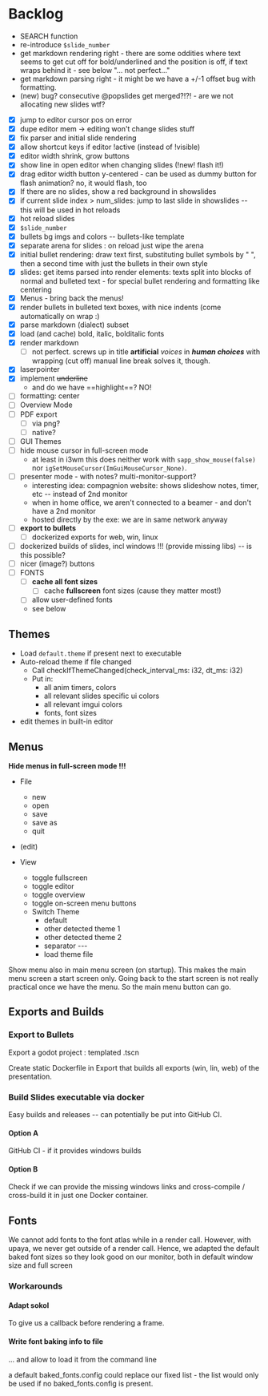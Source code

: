 # Backlog

* SEARCH function
* re-introduce `$slide_number`
* get markdown rendering right - there are some oddities where text seems to get cut off for bold/underlined and the position is off, if text wraps behind it - see below "... not perfect..."
* get markdown parsing right - it might be we have a +/-1 offset bug with formatting.
* (new) bug? consecutive @popslides get merged?!?! - are we not allocating new slides wtf?

- [x] jump to editor cursor pos on error
- [x] dupe editor mem -> editing won't change slides stuff
- [x] fix parser and initial slide rendering
- [x] allow shortcut keys if editor !active (instead of !visible)
- [x] editor width shrink, grow buttons
- [x] show line in open editor when changing slides (!new! flash it!)
- [x] drag editor width button y-centered - can be used as dummy button for flash animation? no, it would flash, too
- [x] If there are no slides, show a red background in showslides
- [x] if current slide index > num_slides: jump to last slide in showslides -- this will be used in hot reloads
- [x] hot reload slides
- [x] `$slide_number`
- [x] bullets bg imgs and colors -- bullets-like template
- [x] separate arena for slides : on reload just wipe the arena
- [x] initial bullet rendering: draw text first, substituting bullet symbols by "  ", then a second time with just the bullets in their own style
- [x] slides: get items parsed into render elements: texts split into blocks of normal and bulleted text - for special bullet rendering and formatting like centering
- [x] Menus - bring back the menus!
- [x] render bullets in bulleted text boxes, with nice indents (come automatically on wrap :) 
- [x] parse markdown (dialect) subset
- [x] load (and cache) bold, italic, bolditalic fonts
- [x] render markdown
  - [ ] not perfect. screws up in title **artificial** _voices_ in _**human choices**_ with wrapping (cut off)
        manual line break solves it, though.
- [x] laserpointer
- [x] implement ~~underline~~ 
    - and do we have ==highlight==? NO!
- [ ] formatting: center
- [ ] Overview Mode
- [ ] PDF export
  - [ ] via png?
  - [ ] native?
- [ ] GUI Themes
- [ ] hide mouse cursor in full-screen mode
  - at least in i3wm this does neither work with `sapp_show_mouse(false)` nor 
    `igSetMouseCursor(ImGuiMouseCursor_None)`.
- [ ] presenter mode - with notes? multi-monitor-support?
  - interesting idea: compagnion website: shows slideshow notes, timer, etc -- instead of 2nd monitor
  - when in home office, we aren't connected to a beamer - and don't have a 2nd monitor
  - hosted directly by the exe: we are in same network anyway
- [ ] **export to bullets** 
  - [ ] dockerized exports for web, win, linux
- [ ] dockerized builds of slides, incl windows !!! (provide missing libs) -- is this possible?
- [ ] nicer (image?) buttons
- [ ] FONTS
  - [ ] **cache all font sizes**
    - [ ] cache **fullscreen** font sizes (cause they matter most!)
  - [ ] allow user-defined fonts
  - see below



## Themes
- Load `default.theme` if present next to executable
- Auto-reload theme if file changed
    - Call checkIfThemeChanged(check_interval_ms: i32, dt_ms: i32) 
    - Put in:
        - all anim timers, colors
        - all relevant slides specific ui colors
        - all relevant imgui colors
        - fonts, font sizes
- edit themes in built-in editor



## Menus

**Hide menus in full-screen mode !!!** 

- File
    - new
    - open
    - save
    - save as
    - quit

- (edit)

- View
    - toggle fullscreen
    - toggle editor
    - toggle overview
    - toggle on-screen menu buttons
    - Switch Theme
        - default
        - other detected theme 1
        - other detected theme 2
        - separator ---
        - load theme file

Show menu also in main menu screen (on startup). This makes the main menu screen a start screen only. Going back to the start screen is not really practical once we have the menu. So the main menu button can go.



## Exports and Builds


### Export to Bullets

Export a godot project : templated .tscn

Create static Dockerfile in Export that builds all exports (win, lin, web) of the presentation.

### Build Slides executable via docker
Easy builds and releases -- can potentially be put into GitHub CI.

#### Option A
GitHub CI - if it provides windows builds

#### Option B
Check if we can provide the missing windows links and cross-compile / cross-build it in just one Docker container.


## Fonts
We cannot add fonts to the font atlas while in a render call. However, with upaya, we never get outside of a render call. Hence, we adapted the default baked font sizes so they look good on our monitor, both in default window size and full screen

### Workarounds

#### Adapt sokol
To give us a callback before rendering a frame. 

#### Write font baking info to file 
... and allow to load it from the command line

a default baked_fonts.config could replace our fixed list - the list would only be used if no baked_fonts.config is present.
